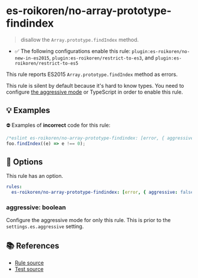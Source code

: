 # es-roikoren/no-array-prototype-findindex
> disallow the `Array.prototype.findIndex` method.

- ✅ The following configurations enable this rule: `plugin:es-roikoren/no-new-in-es2015`, `plugin:es-roikoren/restrict-to-es3`, and `plugin:es-roikoren/restrict-to-es5`

This rule reports ES2015 `Array.prototype.findIndex` method as errors.

This rule is silent by default because it's hard to know types. You need to configure [the aggressive mode](../#the-aggressive-mode) or TypeScript in order to enable this rule.

## 💡 Examples

⛔ Examples of **incorrect** code for this rule:

```js
/*eslint es-roikoren/no-array-prototype-findindex: [error, { aggressive: true }] */
foo.findIndex((e) => e !== 0);
```

## 🔧 Options

This rule has an option.

```yml
rules:
  es-roikoren/no-array-prototype-findindex: [error, { aggressive: false }]
```

### aggressive: boolean

Configure the aggressive mode for only this rule.
This is prior to the `settings.es.aggressive` setting.

## 📚 References

- [Rule source](https://github.com/roikoren755/eslint-plugin-es/blob/v3.0.1/src/rules/no-array-prototype-findindex.ts)
- [Test source](https://github.com/roikoren755/eslint-plugin-es/blob/v3.0.1/tests/src/rules/no-array-prototype-findindex.ts)
